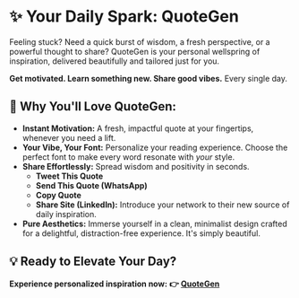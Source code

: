 # ✨ Your Daily Spark: QuoteGen

Feeling stuck? Need a quick burst of wisdom, a fresh perspective, or a powerful thought to share? QuoteGen is your personal wellspring of inspiration, delivered beautifully and tailored just for you.

**Get motivated. Learn something new. Share good vibes.** Every single day.

## 🚀 Why You'll Love QuoteGen:

* **Instant Motivation:** A fresh, impactful quote at your fingertips, whenever you need a lift.
* **Your Vibe, Your Font:** Personalize your reading experience. Choose the perfect font to make every word resonate with *your* style.
* **Share Effortlessly:** Spread wisdom and positivity in seconds.
    * **Tweet This Quote**
    * **Send This Quote (WhatsApp)**
    * **Copy Quote**
    * **Share Site (LinkedIn):** Introduce your network to their new source of daily inspiration.
* **Pure Aesthetics:** Immerse yourself in a clean, minimalist design crafted for a delightful, distraction-free experience. It's simply beautiful.

## 💡 Ready to Elevate Your Day?

**Experience personalized inspiration now:**
**👉 [QuoteGen](https://dhruvdesai407.github.io/QuoteGen/)**
